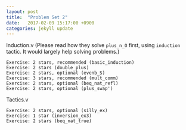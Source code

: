 ```yaml
---
layout: post
title:  "Problem Set 2"
date:   2017-02-09 15:17:00 +0900
categories: jekyll update
---
```


Induction.v
(Please read how they solve `plus_n_O` first, using `induction` tactic. It would largely help solving problems.)
```
Exercise: 2 stars, recommended (basic_induction)
Exercise: 2 stars (double_plus)
Exercise: 2 stars, optional (evenb_S)
Exercise: 3 stars, recommended (mult_comm)
Exercise: 2 stars, optional (beq_nat_refl)
Exercise: 2 stars, optional (plus_swap')
```

Tactics.v
```
Exercise: 2 stars, optional (silly_ex)
Exercise: 1 star (inversion_ex3)
Exercise: 2 stars (beq_nat_true)
```
